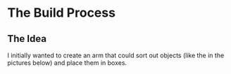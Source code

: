 The Build Process
===

The Idea
---

I initially wanted to create an arm that could sort out objects (like the in the pictures below) and place them in boxes.
